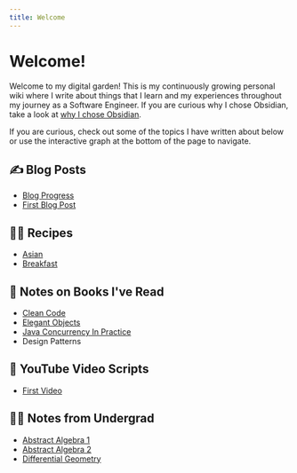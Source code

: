 ```yaml
---
title: Welcome
---
```


# Welcome!

Welcome to my digital garden! This is my continuously growing personal wiki where I write about things that I learn and my experiences throughout my journey as a Software Engineer. If you are curious why I chose Obsidian, take a look at [why I chose Obsidian](Obsidian/Notes/Why%20Obsidian%3F.md). 

If you are curious, check out some of the topics I have written about below or use the interactive graph at the bottom of the page to navigate.

## ✍️ Blog Posts

* [Blog Progress](Obsidian/Notes/Blog/Blog.md)
* [First Blog Post](Obsidian/Notes/Blog/First%20Blog%20Post.md)

## 👨‍🍳 Recipes

* [Asian](Obsidian/Notes/Recipes/Asian%20Recipes.md)
* [Breakfast](Obsidian/Notes/Recipes/Breakfast.md)

## 📝 Notes on Books I've Read

* [Clean Code](Obsidian/Notes/Books/Clean%20Code.md)
* [Elegant Objects](Obsidian/Notes/Books/Elegant%20Objects.md)
* [Java Concurrency In Practice](Obsidian/Notes/Books/Java%20Concurrency%20In%20Practice.md)
* Design Patterns

## 🎥 YouTube Video Scripts

* [First Video](Obsidian/Notes/YouTube/Scripts/First%20Video.md)

## 👨‍🏫 Notes from Undergrad

* [Abstract Algebra 1](Obsidian/Notes/School/Algebra.md)
* [Abstract Algebra 2](Obsidian/Notes/School/103B.md)
* [Differential Geometry](Obsidian/Notes/School/Geomertry.md)
